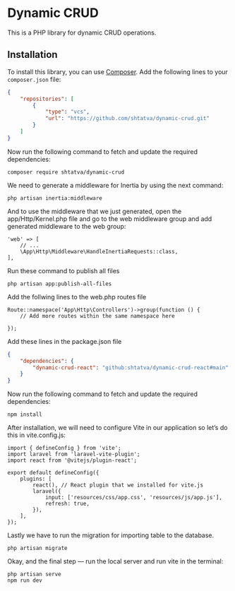 # Dynamic CRUD

This is a PHP library for dynamic CRUD operations.

## Installation

To install this library, you can use [Composer](https://getcomposer.org/). Add the following lines to your `composer.json` file:

```json
{
    "repositories": [
        {
            "type": "vcs",
            "url": "https://github.com/shtatva/dynamic-crud.git"
        }
    ]
}
```

Now run the following command to fetch and update the required dependencies:

```
composer require shtatva/dynamic-crud
```

We need to generate a middleware for Inertia by using the next command:

```
php artisan inertia:middleware
```

And to use the middleware that we just generated, open the app/Http/Kernel.php file and go to the web middleware group and add generated middleware to the web group:

```
'web' => [
    // ...
    \App\Http\Middleware\HandleInertiaRequests::class,
],
```

Run these command to publish all files

```
php artisan app:publish-all-files
```

Add the follwing lines to the web.php routes file
```
Route::namespace('App\Http\Controllers')->group(function () {
    // Add more routes within the same namespace here
				
});
```

Add these lines in the package.json file

```json
{
    "dependencies": {
        "dynamic-crud-react": "github:shtatva/dynamic-crud-react#main"
    }    
}
```

Now run the following command to fetch and update the required dependencies:

```
npm install
```

After installation, we will need to configure Vite in our application so let’s do this in vite.config.js:

```
import { defineConfig } from 'vite';
import laravel from 'laravel-vite-plugin';
import react from '@vitejs/plugin-react';

export default defineConfig({
    plugins: [
        react(), // React plugin that we installed for vite.js
        laravel({
            input: ['resources/css/app.css', 'resources/js/app.js'],
            refresh: true,
        }),
    ],
});
```

Lastly we have to run the migration for importing table to the database.

```
php artisan migrate
```

Okay, and the final step — run the local server and run vite in the terminal:

```
php artisan serve
npm run dev
```


